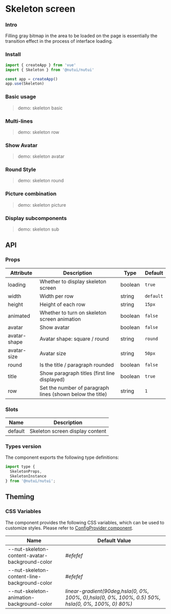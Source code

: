 # Skeleton screen

### Intro

Filling gray bitmap in the area to be loaded on the page is essentially the transition effect in the process of interface loading.

### Install

```js
import { createApp } from 'vue'
import { Skeleton } from '@nutui/nutui'

const app = createApp()
app.use(Skeleton)
```

### Basic usage

> demo: skeleton basic

### Multi-lines

> demo: skeleton row

### Show Avatar

> demo: skeleton avatar

### Round Style

> demo: skeleton round

### Picture combination

> demo: skeleton picture

### Display subcomponents

> demo: skeleton sub

## API

### Props

| Attribute | Description | Type | Default |
| --- | --- | --- | --- |
| loading | Whether to display skeleton screen | boolean | `true` |
| width | Width per row | string | `default` |
| height | Height of each row | string | `15px` |
| animated | Whether to turn on skeleton screen animation | boolean | `false` |
| avatar | Show avatar | boolean | `false` |
| avatar-shape | Avatar shape: square / round | string | `round` |
| avatar-size | Avatar size | string | `50px` |
| round | Is the title / paragraph rounded | boolean | `false` |
| title | Show paragraph titles (first line displayed) | boolean | `true` |
| row | Set the number of paragraph lines (shown below the title) | string | `1` |

### Slots

| Name | Description |
| --- | --- |
| default | Skeleton screen display content |

### Types version

The component exports the following type definitions:

```js
import type {
  SkeletonProps,
  SkeletonInstance
} from '@nutui/nutui';
```

## Theming

### CSS Variables

The component provides the following CSS variables, which can be used to customize styles. Please refer to [ConfigProvider component](#/en-US/component/configprovider).

| Name | Default Value |
| --- | --- |
| --nut-skeleton-content-avatar-background-color | _#efefef_ |
| --nut-skeleton-content-line-background-color | _#efefef_ |
| --nut-skeleton-animation-background-color | _linear-gradient(90deg,hsla(0, 0%, 100%, 0),hsla(0, 0%, 100%, 0.5) 50%, hsla(0, 0%, 100%, 0) 80%)_ |
